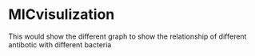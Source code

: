 # MICvisulization
This would show the different graph to show the relationship of different antibotic with different bacteria
